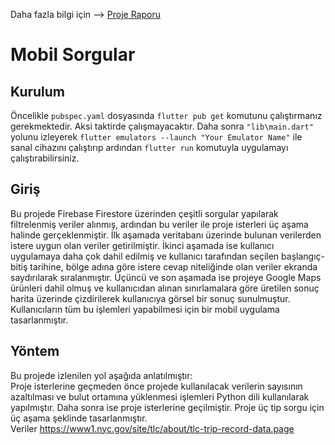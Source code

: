 Daha fazla bilgi için --> [Proje Raporu](https://github.com/mustafayigit34/flutter-mobilSorgular-YazLab/files/6412286/Rapor.pdf)

# Mobil Sorgular
## Kurulum
Öncelikle ```pubspec.yaml``` dosyasında ```flutter pub get``` komutunu çalıştırmanız gerekmektedir. Aksi taktirde çalışmayacaktır.
Daha sonra ```"lib\main.dart"``` yolunu izleyerek ```flutter emulators --launch "Your Emulator Name"``` ile sanal cihazını çalıştırıp ardından ```flutter run``` komutuyla uygulamayı çalıştırabilirsiniz.
## Giriş
Bu projede Firebase Firestore üzerinden 
çeşitli sorgular yapılarak filtrelenmiş veriler alınmış, ardından bu veriler ile proje isterleri üç aşama halinde gerçeklenmiştir.
İlk aşamada veritabanı üzerinde bulunan 
verilerden istere uygun olan veriler getirilmiştir. İkinci aşamada ise kullanıcı uygulamaya daha çok dahil edilmiş ve kullanıcı 
tarafından seçilen başlangıç-bitiş tarihine, 
bölge adına göre istere cevap niteliğinde 
olan veriler ekranda saydırılarak sıralanmıştır. Üçüncü ve son aşamada ise projeye 
Google Maps ürünleri dahil olmuş ve kullanıcıdan alınan sınırlamalara göre üretilen 
sonuç harita üzerinde çizdirilerek kullanıcıya görsel bir sonuç sunulmuştur. Kullanıcıların tüm bu işlemleri yapabilmesi için 
bir mobil uygulama tasarlanmıştır.

## Yöntem
Bu projede izlenilen yol aşağıda anlatılmıştır: <br>
Proje isterlerine geçmeden önce projede 
kullanılacak verilerin sayısının azaltılması 
ve bulut ortamına yüklenmesi işlemleri 
Python dili kullanılarak yapılmıştır. Daha 
sonra ise proje isterlerine geçilmiştir. Proje 
üç tip sorgu için üç aşama şeklinde 
tasarlanmıştır. <br>
Veriler https://www1.nyc.gov/site/tlc/about/tlc-trip-record-data.page

